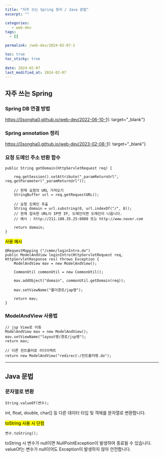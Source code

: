 ```yaml
---
title: "자주 쓰는 Spring 정리 / Java 문법"
excerpt: ""

categories:
   - web-dev
tags:
  - []

permalink: /web-dev/2024-02-07-2

toc: true
toc_sticky: true
 
date: 2024-02-07
last_modified_at: 2024-02-07
---
```


## 자주 쓰는 Spring

### Spring DB 연결 방법
<https://0songha0.github.io/web-dev/2022-06-10-1>{: target="_blank"}

### Spring annotation 정리
<https://0songha0.github.io/web-dev/2023-02-08-1>{: target="_blank"}

### 요청 도메인 주소 반환 함수
```
public String getDomain(HttpServletRequest req) {

    req.getSession().setAttribute("_paramReturnUrl", req.getParameter("_paramReturnUrl"));
		
    // 현재 요청의 URL 가져오기
    StringBuffer url = req.getRequestURL();
    
    // 요청 도메인 추출
    String domain = url.substring(0, url.indexOf("/", 8));
    // 현재 접속한 URL이 IP면 IP, 도메인이면 도메인이 나옵니다.
    // 예시 : http://211.188.35.25:8080 또는 http://www.naver.com
    
    return domain;
}
```

<mark>사용 예시</mark>
```
@RequestMapping ("/cmmn/loginIntro.do")
public ModelAndView loginIntro(HttpServletRequest req, HttpServletResponse res) throws Exception {
    ModelAndView mav = new ModelAndView();
    
    CommonUtil commonUtil = new CommonUtil();
    
    mav.addObject("domain", commonUtil.getDomain(req));
    
    mav.setViewName("폴더경로/jap명");
    
    return mav;
}
```

### ModelAndView 사용법
```
// jsp View로 이동
ModelAndView mav = new ModelAndView();
mav.setViewName("layout명/경로/jsp명");
return mav;

// 다른 컨트롤러로 리다이렉트
return new ModelAndView("redirect:/컨트롤러명.do");
```

---

## Java 문법

### 문자열로 변환
```
String.valueOf(변수);
```
int, float, double, char[] 등 다른 데이터 타입 및 객체를 문자열로 변환합니다.

<mark>toString 사용 시 단점</mark>
```
변수.toString();
```
toString 시 변수가 null이면 NullPointException이 발생하여 종료될 수 있습니다.  
valueOf는 변수가 null이어도 Exception이 발생하지 않아 안전합니다.
